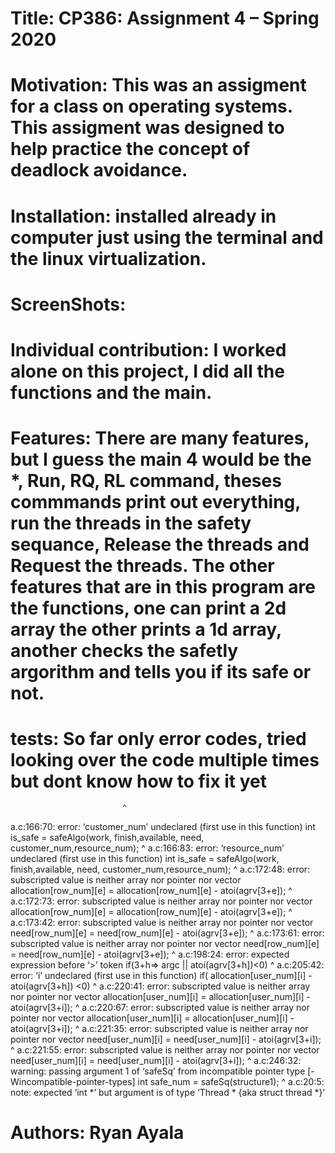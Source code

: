 #  Title: CP386: Assignment 4 – Spring 2020
 
# Motivation: This was an assigment for a class on operating systems. This assigment was designed to help practice the concept of deadlock avoidance.

# Installation: installed already in computer just using the terminal and the linux virtualization.

# ScreenShots:







# Individual contribution: I worked alone on this project, I did all the functions and the main.


# Features: There are many features, but I guess the main 4 would be the *, Run, RQ, RL command, theses commmands print out everything, run the threads in the safety sequance, Release the threads and Request the threads. The other features that are in this program are the functions, one can print a 2d array the other prints a 1d array, another checks the safetly argorithm and tells you if its safe or not.

# tests: So far only error codes, tried looking over the code multiple times but dont know how to fix it yet


                             ^
a.c:166:70: error: ‘customer_num’ undeclared (first use in this function)
                 int is_safe = safeAlgo(work, finish,available, need, customer_num,resource_num);
                                                                      ^
a.c:166:83: error: ‘resource_num’ undeclared (first use in this function)
                 int is_safe = safeAlgo(work, finish,available, need, customer_num,resource_num);
                                                                                   ^
a.c:172:48: error: subscripted value is neither array nor pointer nor vector
                             allocation[row_num][e] = allocation[row_num][e] - atoi(agrv[3+e]);
                                                ^
a.c:172:73: error: subscripted value is neither array nor pointer nor vector
                             allocation[row_num][e] = allocation[row_num][e] - atoi(agrv[3+e]);
                                                                         ^
a.c:173:42: error: subscripted value is neither array nor pointer nor vector
                             need[row_num][e] = need[row_num][e] - atoi(agrv[3+e]);
                                          ^
a.c:173:61: error: subscripted value is neither array nor pointer nor vector
                             need[row_num][e] = need[row_num][e] - atoi(agrv[3+e]);
                                                             ^
a.c:198:24: error: expected expression before ‘>’ token
                 if(3+h=> argc ||  atoi(agrv[3+h])<0)
                        ^
a.c:205:42: error: ‘i’ undeclared (first use in this function)
                 if( allocation[user_num][i] - atoi(agrv[3+h]) <0)
                                          ^
a.c:220:41: error: subscripted value is neither array nor pointer nor vector
                     allocation[user_num][i] = allocation[user_num][i] - atoi(agrv[3+i]);
                                         ^
a.c:220:67: error: subscripted value is neither array nor pointer nor vector
                     allocation[user_num][i] = allocation[user_num][i] - atoi(agrv[3+i]);
                                                                   ^
a.c:221:35: error: subscripted value is neither array nor pointer nor vector
                     need[user_num][i] = need[user_num][i] - atoi(agrv[3+i]);
                                   ^
a.c:221:55: error: subscripted value is neither array nor pointer nor vector
                     need[user_num][i] = need[user_num][i] - atoi(agrv[3+i]);
                                                       ^
a.c:246:32: warning: passing argument 1 of ‘safeSq’ from incompatible pointer type [-Wincompatible-pointer-types]
         int  safe_num = safeSq(structure1);
                                ^
a.c:20:5: note: expected ‘int *’ but argument is of type ‘Thread * {aka struct thread *}’



# Authors: Ryan Ayala



